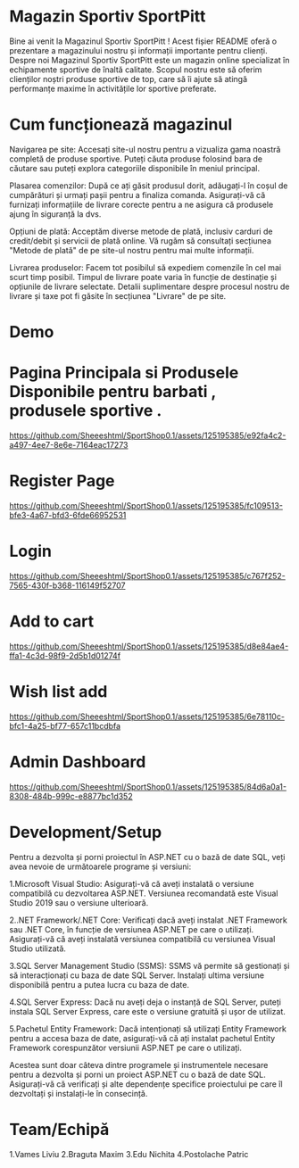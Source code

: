 # Magazin Sportiv SportPitt 
Bine ai venit la Magazinul Sportiv SportPitt ! Acest fișier README oferă o prezentare a magazinului nostru și informații importante pentru clienți.
Despre noi
Magazinul Sportiv SportPitt este un magazin online specializat în echipamente sportive de înaltă calitate. Scopul nostru este să oferim clienților noștri produse sportive de top, care să îi ajute să atingă performanțe maxime în activitățile lor sportive preferate.
# Cum funcționează magazinul
Navigarea pe site: Accesați site-ul nostru pentru a vizualiza gama noastră completă de produse sportive. Puteți căuta produse folosind bara de căutare sau puteți explora categoriile disponibile în meniul principal.

Plasarea comenzilor: După ce ați găsit produsul dorit, adăugați-l în coșul de cumpărături și urmați pașii pentru a finaliza comanda. Asigurați-vă că furnizați informațiile de livrare corecte pentru a ne asigura că produsele ajung în siguranță la dvs.

Opțiuni de plată: Acceptăm diverse metode de plată, inclusiv carduri de credit/debit și servicii de plată online. Vă rugăm să consultați secțiunea "Metode de plată" de pe site-ul nostru pentru mai multe informații.

Livrarea produselor: Facem tot posibilul să expediem comenzile în cel mai scurt timp posibil. Timpul de livrare poate varia în funcție de destinație și opțiunile de livrare selectate. Detalii suplimentare despre procesul nostru de livrare și taxe pot fi găsite în secțiunea "Livrare" de pe site.
# Demo 
# Pagina Principala si Produsele Disponibile pentru barbati , produsele sportive .
https://github.com/Sheeeshtml/SportShop0.1/assets/125195385/e92fa4c2-a497-4ee7-8e6e-7164eac17273
# Register Page 

https://github.com/Sheeeshtml/SportShop0.1/assets/125195385/fc109513-bfe3-4a67-bfd3-6fde66952531

# Login 

https://github.com/Sheeeshtml/SportShop0.1/assets/125195385/c767f252-7565-430f-b368-116149f52707

# Add to cart 


https://github.com/Sheeeshtml/SportShop0.1/assets/125195385/d8e84ae4-ffa1-4c3d-98f9-2d5b1d01274f

# Wish list add 


https://github.com/Sheeeshtml/SportShop0.1/assets/125195385/6e78110c-bfc1-4a25-bf77-657c11bcdbfa

# Admin Dashboard 

https://github.com/Sheeeshtml/SportShop0.1/assets/125195385/84d6a0a1-8308-484b-999c-e8877bc1d352
#  Development/Setup
Pentru a dezvolta și porni proiectul în ASP.NET cu o bază de date SQL, veți avea nevoie de următoarele programe și versiuni:

1.Microsoft Visual Studio: Asigurați-vă că aveți instalată o versiune compatibilă cu dezvoltarea ASP.NET. Versiunea recomandată este Visual Studio 2019 sau o versiune ulterioară.

2..NET Framework/.NET Core: Verificați dacă aveți instalat .NET Framework sau .NET Core, în funcție de versiunea ASP.NET pe care o utilizați. Asigurați-vă că aveți instalată versiunea compatibilă cu versiunea Visual Studio utilizată.

3.SQL Server Management Studio (SSMS): SSMS vă permite să gestionați și să interacționați cu baza de date SQL Server. Instalați ultima versiune disponibilă pentru a putea lucra cu baza de date.

4.SQL Server Express: Dacă nu aveți deja o instanță de SQL Server, puteți instala SQL Server Express, care este o versiune gratuită și ușor de utilizat.

5.Pachetul Entity Framework: Dacă intenționați să utilizați Entity Framework pentru a accesa baza de date, asigurați-vă că ați instalat pachetul Entity Framework corespunzător versiunii ASP.NET pe care o utilizați.

Acestea sunt doar câteva dintre programele și instrumentele necesare pentru a dezvolta și porni un proiect ASP.NET cu o bază de date SQL. Asigurați-vă că verificați și alte dependențe specifice proiectului pe care îl dezvoltați și instalați-le în consecință.

# Team/Echipă 
1.Vames Liviu 
2.Braguta Maxim 
3.Edu Nichita 
4.Postolache Patric 
